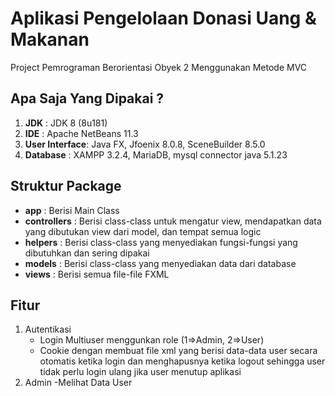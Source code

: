 # Aplikasi Pengelolaan Donasi Uang & Makanan
Project Pemrograman Berorientasi Obyek 2 Menggunakan Metode MVC

## Apa Saja Yang Dipakai ?
1. __JDK__           : JDK 8 (8u181)
2. __IDE__           : Apache NetBeans 11.3
3. __User Interface__: Java FX, Jfoenix 8.0.8, SceneBuilder 8.5.0
4. __Database__      : XAMPP 3.2.4, MariaDB, mysql connector java 5.1.23

## Struktur Package
- __app__         : Berisi Main Class 
- __controllers__ : Berisi class-class untuk mengatur view, mendapatkan data yang dibutukan view dari model, dan tempat semua logic
- __helpers__     : Berisi class-class yang menyediakan fungsi-fungsi yang dibutuhkan dan sering dipakai
- __models__      : Berisi class-class yang menyediakan data dari database
- __views__       : Berisi semua file-file FXML

## Fitur
1. Autentikasi
    - Login Multiuser menggunkan role (1=>Admin, 2=>User)
    - Cookie dengan membuat file xml yang berisi data-data user secara otomatis ketika login dan menghapusnya ketika logout sehingga user tidak perlu login ulang jika user menutup aplikasi
2. Admin
    -Melihat Data User
    